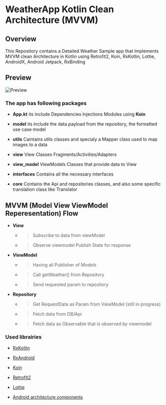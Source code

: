 # WeatherApp Kotlin Clean Architecture (MVVM)

## Overview
This Repository contains a Detailed Weather Sample app that Implements MVVM clean Architecture in Kotlin using
Retrofit2, Koin, RxKotlin, Lottie, AndroidX, Android Jetpack, RxBinding 

## Preview
![Preview](https://i.imgur.com/IbQTkLR.png)

### The app has following packages
 
 - **App.kt** its include Dependencies Injections Modules using **Koin**
 
 - **model** its include the data payload from the repository, the formatted use case model
   
 - **utils** Caintains utils classes and specialy a Mapper class used to map images to a data
 
 - **view** View Classes Fragments/Activities/Adapters 
 
 - **view_model** ViewModels Classes that provide data to View 
 
 - **interfaces** Contains all the necessary interfaces
 
 - **core** Contains the Api and repositories classes, and also some specific translation class like Translator
 
 
 
## MVVM (Model View ViewModel Reperesentation) Flow

- **View** 
  - >Subscribe to data from viewModel
  
  - >Observe viewmodel Publish State for response  


- **ViewModel**  
  - >Having all Publisher of Models
  
  - >Call getWeather() from Repository
  
  - >Send requested param to repository

- **Repository** 
  - > Get RequestData as Param from ViewModel (still in progress)
  
  - > Fetch data from DB/Api 
  
  - > Fetch data as Observable that is observed by viewmodel
            
  
### Used librairies   

- [RxKotlin](https://github.com/ReactiveX/RxKotlin)
- [RxAndroid](https://github.com/ReactiveX/RxAndroid)
- [Koin](https://github.com/InsertKoinIO/koin)

- [Retrofit2](https://github.com/square/retrofit)
- [Lottie](https://github.com/airbnb/lottie-android)
- [Android architecture components](https://developer.android.com/topic/libraries/architecture/index.html)



